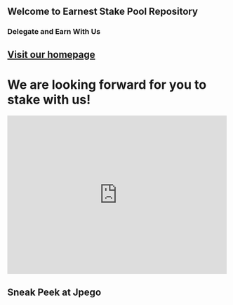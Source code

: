 ## Welcome to Earnest Stake Pool Repository


### Delegate and Earn With Us

## <a href="https://earnestpool.com/"> Visit our homepage </a>

# We are looking forward for you to stake with us!



<iframe width="500" height="360" frameborder="0" src="https://js.adapools.org/widget-dark.html?pool=880597bb225f4df2f259f224320a07a6ddf33f132850d9d9a6844cce"><a href="https://adapools.org/pool/880597bb225f4df2f259f224320a07a6ddf33f132850d9d9a6844cce">Detail</a></iframe>



##  Sneak Peek at Jpego 
